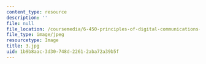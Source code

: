 ```yaml
---
content_type: resource
description: ''
file: null
file_location: /coursemedia/6-450-principles-of-digital-communications-i-fall-2006/1b9b8aac3d30748d22612aba72a39b5f_3.jpg
file_type: image/jpeg
resourcetype: Image
title: 3.jpg
uid: 1b9b8aac-3d30-748d-2261-2aba72a39b5f
---
```

